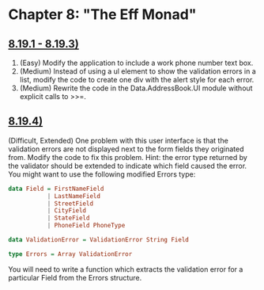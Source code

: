 # Chapter 8: "The Eff Monad"

## [8.19.1 - 8.19.3)](./8.19.purs)

1. (Easy) Modify the application to include a work phone number text box.
2. (Medium) Instead of using a ul element to show the validation errors in a list, modify the code to create one div with the alert style for each error.
3. (Medium) Rewrite the code in the Data.AddressBook.UI module without explicit calls to >>=.


## [8.19.4)](./8.19.4/src/)
(Difficult, Extended) One problem with this user interface is that the validation errors are not displayed next to the form fields they originated from. Modify the code to fix this problem.
Hint: the error type returned by the validator should be extended to indicate which field caused the error. You might want to use the following modified Errors type:

```purescript
data Field = FirstNameField
           | LastNameField
           | StreetField
           | CityField
           | StateField
           | PhoneField PhoneType

data ValidationError = ValidationError String Field

type Errors = Array ValidationError
```

You will need to write a function which extracts the validation error for a particular Field from the Errors structure.
